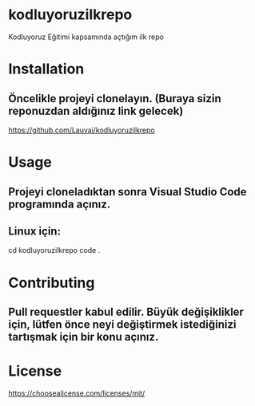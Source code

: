 # kodluyoruzilkrepo
Kodluyoruz Eğitimi kapsamında açtığım ilk repo


# Installation
## Öncelikle projeyi clonelayın. (Buraya sizin reponuzdan aldığınız link gelecek)
https://github.com/Lauvai/kodluyoruzilkrepo

# Usage
## Projeyi cloneladıktan sonra Visual Studio Code programında açınız.
## Linux için:
cd kodluyoruzilkrepo
code .

# Contributing
## Pull requestler kabul edilir. Büyük değişiklikler için, lütfen önce neyi değiştirmek istediğinizi tartışmak için bir konu açınız.

# License
https://choosealicense.com/licenses/mit/